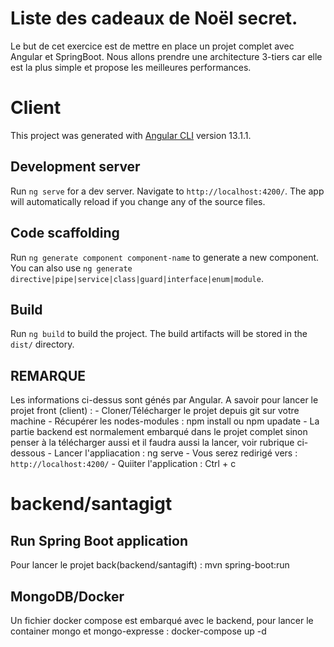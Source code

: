 # Liste des cadeaux de Noël secret. 
Le but de cet exercice est de mettre en place un projet complet avec Angular et SpringBoot. Nous allons prendre une architecture 3-tiers car elle est la plus simple et propose les meilleures performances.

# Client
This project was generated with [Angular CLI](https://github.com/angular/angular-cli) version 13.1.1.

## Development server
Run `ng serve` for a dev server. Navigate to `http://localhost:4200/`. The app will automatically reload if you change any of the source files.

## Code scaffolding
Run `ng generate component component-name` to generate a new component. You can also use `ng generate directive|pipe|service|class|guard|interface|enum|module`.

## Build
Run `ng build` to build the project. The build artifacts will be stored in the `dist/` directory.

## REMARQUE
Les informations ci-dessus sont génés par Angular.
A savoir pour lancer le projet front (client) :
    - Cloner/Télécharger le projet depuis git sur votre machine
    - Récupérer les nodes-modules : npm install ou npm upadate
    - La partie backend est normalement embarqué dans le projet complet sinon penser à la télécharger aussi 
        et il faudra aussi la lancer, voir rubrique ci-dessous
    - Lancer l'appliacation : ng serve 
    - Vous serez redirigé vers :  `http://localhost:4200/`
    - Quiiter l'application : Ctrl + c

# backend/santagigt
## Run Spring Boot application
Pour lancer le projet back(backend/santagift) :
mvn spring-boot:run

## MongoDB/Docker
Un fichier docker compose est embarqué avec le backend, pour lancer le container mongo et mongo-expresse :
docker-compose up -d
